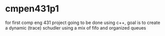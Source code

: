 # cmpen431p1
for first comp eng 431 project 
going to be done using c++, goal is to create a dynamic (trace) schudler using a mix of fifo and organized queues 
